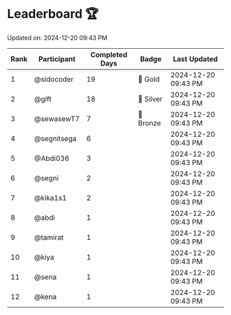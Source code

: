# Leaderboard 🏆

Updated on: 2024-12-20 09:43 PM

| Rank | Participant       | Completed Days | Badge      | Last Updated         |
|------|-------------------|----------------|------------|----------------------|
| 1    | @sidocoder        | 19             | 🏅 Gold     | 2024-12-20 09:43 PM |
| 2    | @gift             | 18             | 🥈 Silver   | 2024-12-20 09:43 PM |
| 3    | @sewasewT7        | 7              | 🥉 Bronze   | 2024-12-20 09:43 PM |
| 4    | @segnitsega       | 6              |            | 2024-12-20 09:43 PM |
| 5    | @Abdi036          | 3              |            | 2024-12-20 09:43 PM |
| 6    | @segni            | 2              |            | 2024-12-20 09:43 PM |
| 7    | @kika1s1          | 2              |            | 2024-12-20 09:43 PM |
| 8    | @abdi             | 1              |            | 2024-12-20 09:43 PM |
| 9    | @tamirat          | 1              |            | 2024-12-20 09:43 PM |
| 10   | @kiya             | 1              |            | 2024-12-20 09:43 PM |
| 11   | @sena             | 1              |            | 2024-12-20 09:43 PM |
| 12   | @kena             | 1              |            | 2024-12-20 09:43 PM |
